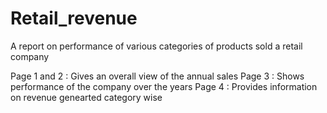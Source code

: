 # Retail_revenue

A report on performance of various categories of products sold a retail company

Page 1 and 2 : Gives an overall view of the annual sales
Page 3 : Shows performance of the company over the years
Page 4 : Provides information on revenue genearted category wise
